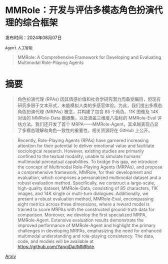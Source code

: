 # MMRole：开发与评估多模态角色扮演代理的综合框架

发布时间：2024年08月07日

`Agent` `人工智能`

> MMRole: A Comprehensive Framework for Developing and Evaluating Multimodal Role-Playing Agents

# 摘要

> 角色扮演代理 (RPAs) 因其情感价值和社会学研究潜力而备受瞩目，但现有研究多限于文本形式，未能模拟人类的多感官体验。为此，我们提出多模态角色扮演代理 (MRPAs) 概念，并构建了包含 85 个角色、11K 图像及 14K 对话的 MMRole-Data 数据集，以及涵盖三维度八指标的 MMRole-Eval 评估方法。我们还开发了首个 MRPA——MMRole-Agent，其卓越表现凸显了多模态理解和角色一致性的重要性。相关资源将在 GitHub 上公开。

> Recently, Role-Playing Agents (RPAs) have garnered increasing attention for their potential to deliver emotional value and facilitate sociological research. However, existing studies are primarily confined to the textual modality, unable to simulate humans' multimodal perceptual capabilities. To bridge this gap, we introduce the concept of Multimodal Role-Playing Agents (MRPAs), and propose a comprehensive framework, MMRole, for their development and evaluation, which comprises a personalized multimodal dataset and a robust evaluation method. Specifically, we construct a large-scale, high-quality dataset, MMRole-Data, consisting of 85 characters, 11K images, and 14K single or multi-turn dialogues. Additionally, we present a robust evaluation method, MMRole-Eval, encompassing eight metrics across three dimensions, where a reward model is trained to score MRPAs with the constructed ground-truth data for comparison. Moreover, we develop the first specialized MRPA, MMRole-Agent. Extensive evaluation results demonstrate the improved performance of MMRole-Agent and highlight the primary challenges in developing MRPAs, emphasizing the need for enhanced multimodal understanding and role-playing consistency. The data, code, and models will be available at https://github.com/YanqiDai/MMRole.

[Arxiv](https://arxiv.org/abs/2408.04203)